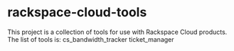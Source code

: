 rackspace-cloud-tools
=====================
This project is a collection of tools for use with Rackspace Cloud products.
The list of tools is:
cs_bandwidth_tracker
ticket_manager
